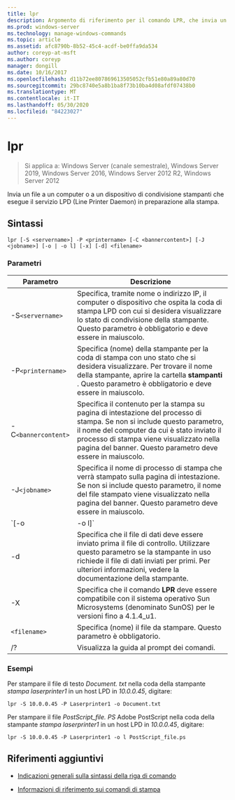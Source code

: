 ```yaml
---
title: lpr
description: Argomento di riferimento per il comando LPR, che invia un file a un computer o a un dispositivo di condivisione della stampante che esegue il servizio LPD (Line Printer Daemon) in preparazione alla stampa.
ms.prod: windows-server
ms.technology: manage-windows-commands
ms.topic: article
ms.assetid: afc8790b-8b52-45c4-acdf-be0ffa9da534
author: coreyp-at-msft
ms.author: coreyp
manager: dongill
ms.date: 10/16/2017
ms.openlocfilehash: d11b72ee807869613505052cfb51e80a89a80d70
ms.sourcegitcommit: 29bc8740e5a8b1ba8f73b10ba4d08afdf07438b0
ms.translationtype: MT
ms.contentlocale: it-IT
ms.lasthandoff: 05/30/2020
ms.locfileid: "84223027"
---
```

# <a name="lpr"></a>lpr

> Si applica a: Windows Server (canale semestrale), Windows Server 2019, Windows Server 2016, Windows Server 2012 R2, Windows Server 2012

Invia un file a un computer o a un dispositivo di condivisione stampanti che esegue il servizio LPD (Line Printer Daemon) in preparazione alla stampa.

## <a name="syntax"></a>Sintassi

```
lpr [-S <servername>] -P <printername> [-C <bannercontent>] [-J <jobname>] [-o | -o l] [-x] [-d] <filename>
```

### <a name="parameters"></a>Parametri

| Parametro | Descrizione |
| --------- | ----------- |
| -S`<servername>` | Specifica, tramite nome o indirizzo IP, il computer o dispositivo che ospita la coda di stampa LPD con cui si desidera visualizzare lo stato di condivisione della stampante.  Questo parametro è obbligatorio e deve essere in maiuscolo. |
| -P`<printername> `| Specifica (nome) della stampante per la coda di stampa con uno stato che si desidera visualizzare. Per trovare il nome della stampante, aprire la cartella **stampanti** . Questo parametro è obbligatorio e deve essere in maiuscolo. |
| -C`<bannercontent>` | Specifica il contenuto per la stampa su pagina di intestazione del processo di stampa. Se non si include questo parametro, il nome del computer da cui è stato inviato il processo di stampa viene visualizzato nella pagina del banner. Questo parametro deve essere in maiuscolo. |
| -J`<jobname>` | Specifica il nome di processo di stampa che verrà stampato sulla pagina di intestazione. Se non si include questo parametro, il nome del file stampato viene visualizzato nella pagina del banner. Questo parametro deve essere in maiuscolo. |
| `[-o | -o l]` | Specifica il tipo di file che si desidera stampare. Il parametro **-o** Specifica che si desidera stampare un file di testo. Il parametro **-o l** specifica che si desidera stampare un file binario (ad esempio, un file PostScript). |
| -d | Specifica che il file di dati deve essere inviato prima il file di controllo. Utilizzare questo parametro se la stampante in uso richiede il file di dati inviati per primi. Per ulteriori informazioni, vedere la documentazione della stampante. |
| -X | Specifica che il comando **LPR** deve essere compatibile con il sistema operativo Sun Microsystems (denominato SunOS) per le versioni fino a 4.1.4_u1. |
| `<filename>` | Specifica (nome) il file da stampare. Questo parametro è obbligatorio. |
| /? | Visualizza la guida al prompt dei comandi. |

### <a name="examples"></a>Esempi

Per stampare il file di testo *Document. txt* nella coda della stampante *stampa laserprinter1* in un host LPD in *10.0.0.45*, digitare:

```
lpr -S 10.0.0.45 -P Laserprinter1 -o Document.txt
```

Per stampare il file *PostScript_file. PS* Adobe PostScript nella coda della stampante *stampa laserprinter1* in un host LPD in *10.0.0.45*, digitare:

```
lpr -S 10.0.0.45 -P Laserprinter1 -o l PostScript_file.ps
```

## <a name="additional-references"></a>Riferimenti aggiuntivi

- [Indicazioni generali sulla sintassi della riga di comando](command-line-syntax-key.md)

- [Informazioni di riferimento sui comandi di stampa](print-command-reference.md)
